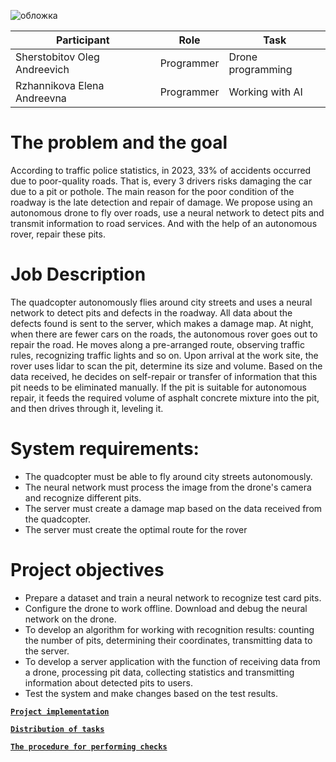 ![обложка]()


 
| Participant | Role | Task |
|----------|------|--------|
| Sherstobitov Oleg Andreevich | Programmer | Drone programming |
| Rzhannikova Elena Andreevna | Programmer | Working with AI |

# The problem and the goal
According to traffic police statistics, in 2023, 33% of accidents occurred due to poor-quality roads. That is, every 3 drivers risks damaging the car due to a pit or pothole. The main reason for the poor condition of the roadway is the late detection and repair of damage. We propose using an autonomous drone to fly over roads, use a neural network to detect pits and transmit information to road services. And with the help of an autonomous rover, repair these pits.

# Job Description
The quadcopter autonomously flies around city streets and uses a neural network to detect pits and defects in the roadway. All data about the defects found is sent to the server, which makes a damage map. At night, when there are fewer cars on the roads, the autonomous rover goes out to repair the road. He moves along a pre-arranged route, observing traffic rules, recognizing traffic lights and so on. Upon arrival at the work site, the rover uses lidar to scan the pit, determine its size and volume. Based on the data received, he decides on self-repair or transfer of information that this pit needs to be eliminated manually. If the pit is suitable for autonomous repair, it feeds the required volume of asphalt concrete mixture into the pit, and then drives through it, leveling it.

# System requirements:
- The quadcopter must be able to fly around city streets autonomously.
- The neural network must process the image from the drone's camera and recognize different pits.
- The server must create a damage map based on the data received from the quadcopter.
- The server must create the optimal route for the rover

# Project objectives
- Prepare a dataset and train a neural network to recognize test card pits.
- Configure the drone to work offline. Download and debug the neural network on the drone.
- To develop an algorithm for working with recognition results: counting the number of pits, determining their coordinates, transmitting data to the server.
- To develop a server application with the function of receiving data from a drone, processing pit data, collecting statistics and transmitting information about detected pits to users.
- Test the system and make changes based on the test results.

[**`Project implementation`**](https://github.com/ElenaRzh/Autonomous-road-surface-monitoring-and-repair-system./blob/main/DEVELOPMENT.md)

[**`Distribution of tasks`**](https://github.com/user-attachments/files/17146064/Tasks.xlsx)

[**`The procedure for performing checks`**](https://github.com/user-attachments/files/17132886/system_test.xlsx)